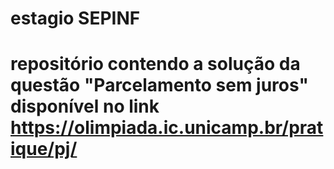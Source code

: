 # estagio SEPINF
# repositório contendo a solução da questão "Parcelamento sem juros" disponível no link https://olimpiada.ic.unicamp.br/pratique/pj/
